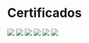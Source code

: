 # **Certificados**
![](https://hermes.digitalinnovation.one/certificates/cover/191E6276.jpg)
![](https://raw.githubusercontent.com/patrickluizjf/spread-fullstack-developer/main/M%C3%B3dulo%20II/Redes/ccna.jpg)
![](https://raw.githubusercontent.com/patrickluizjf/spread-fullstack-developer/main/M%C3%B3dulo%20II/Redes/recomend.jpg)
![](https://hermes.digitalinnovation.one/certificates/cover/B4D12A18.jpg)
![](https://hermes.digitalinnovation.one/certificates/cover/05F54B80.jpg)
![](https://hermes.digitalinnovation.one/certificates/cover/89FBE370.jpg)
